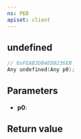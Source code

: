```yaml
---
ns: PED
apiset: client
---
```

## undefined

```c
// 0xFEAB3DB4EDB236EB
Any undefined(Any p0);
```


## Parameters
* **p0**:

## Return value

